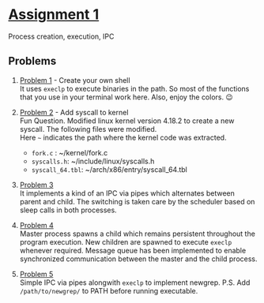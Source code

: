 # [Assignment 1](/src/assignment1/)
Process creation, execution, IPC

## Problems

1. [Problem 1](/src/assignment1/problem1) - Create your own shell<br/>
It uses `execlp` to execute binaries in the path. So most of the functions that you use in your terminal work here. Also, enjoy the colors. 😉

2. [Problem 2](/src/assignment1/problem2) - Add syscall to kernel<br/>
Fun Question. Modified linux kernel version 4.18.2 to create a new syscall.
The following files were modified.
<br>Here `~` indicates the path where the kernel code was extracted.
    - `fork.c` :       ~/kernel/fork.c
    - `syscalls.h`:    ~/include/linux/syscalls.h
    - `syscall_64.tbl`:  ~/arch/x86/entry/syscall_64.tbl

3. [Problem 3](/src/assignment1/problem3)<br/>
It implements a kind of an IPC via pipes which alternates between parent and child. The switching is taken care by the scheduler based on sleep calls in both processes.

4. [Problem 4](/src/assignment1/problem4)<br/>
Master process spawns a child which remains persistent throughout the program execution. New children are spawned to execute `execlp` whenever required. Message queue has been implemented to enable synchronized communication between the master and the child process.

5. [Problem 5](/src/assignment1/problem5)<br/>
Simple IPC via pipes alongwith `execlp` to implement newgrep.
P.S. Add `/path/to/newgrep/` to PATH before running executable.